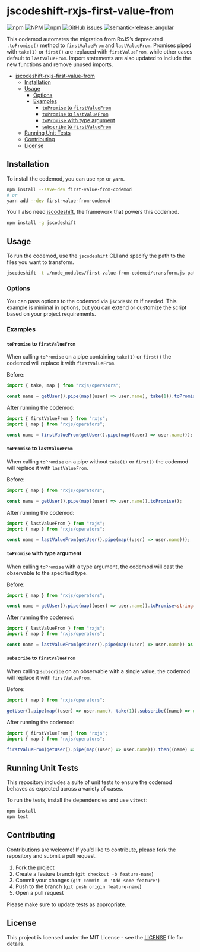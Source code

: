 # jscodeshift-rxjs-first-value-from

[![npm](https://img.shields.io/npm/v/jscodeshift-rxjs-first-value-from?style=flat-square)](https://www.npmjs.com/package/jscodeshift-rxjs-first-value-from?activeTab=versions)
[![NPM](https://img.shields.io/npm/l/jscodeshift-rxjs-first-value-from?style=flat-square)](https://raw.githubusercontent.com/manbearwiz/jscodeshift-rxjs-first-value-from/master/LICENSE)
[![npm](https://img.shields.io/npm/dt/jscodeshift-rxjs-first-value-from?style=flat-square)](https://www.npmjs.com/package/jscodeshift-rxjs-first-value-from)
[![GitHub issues](https://img.shields.io/github/issues/manbearwiz/jscodeshift-rxjs-first-value-from?style=flat-square)](https://github.com/manbearwiz/jscodeshift-rxjs-first-value-from/issues)
[![semantic-release: angular](https://img.shields.io/badge/semantic--release-angular-e10079?logo=semantic-release&style=flat-square)](https://github.com/semantic-release/semantic-release)

This codemod automates the migration from RxJS’s deprecated `.toPromise()` method to `firstValueFrom` and `lastValueFrom`. Promises piped with `take(1)` or `first()` are replaced with `firstValueFrom`, while other cases default to `lastValueFrom`. Import statements are also updated to include the new functions and remove unused imports.

- [jscodeshift-rxjs-first-value-from](#jscodeshift-rxjs-first-value-from)
  - [Installation](#installation)
  - [Usage](#usage)
    - [Options](#options)
    - [Examples](#examples)
      - [`toPromise` to `firstValueFrom`](#topromise-to-firstvaluefrom)
      - [`toPromise` to `lastValueFrom`](#topromise-to-lastvaluefrom)
      - [`toPromise` with type argument](#topromise-with-type-argument)
      - [`subscribe` to `firstValueFrom`](#subscribe-to-firstvaluefrom)
  - [Running Unit Tests](#running-unit-tests)
  - [Contributing](#contributing)
  - [License](#license)

## Installation

To install the codemod, you can use `npm` or `yarn`.

```bash
npm install --save-dev first-value-from-codemod
# or
yarn add --dev first-value-from-codemod
```

You'll also need [jscodeshift](https://github.com/facebook/jscodeshift), the framework that powers this codemod.

```bash
npm install -g jscodeshift
```

## Usage

To run the codemod, use the `jscodeshift` CLI and specify the path to the files you want to transform.

```bash
jscodeshift -t ./node_modules/first-value-from-codemod/transform.js path/to/your/files
```

### Options

You can pass options to the codemod via `jscodeshift` if needed. This example is minimal in options, but you can extend or customize the script based on your project requirements.

### Examples

#### `toPromise` to `firstValueFrom`

When calling `toPromise` on a pipe containing `take(1)` or `first()` the codemod will replace it with `firstValueFrom`.

Before:

```ts
import { take, map } from "rxjs/operators";

const name = getUser().pipe(map((user) => user.name), take(1)).toPromise();
```

After running the codemod:

```ts
import { firstValueFrom } from "rxjs";
import { map } from "rxjs/operators";

const name = firstValueFrom(getUser().pipe(map((user) => user.name)));
```

#### `toPromise` to `lastValueFrom`

When calling `toPromise` on a pipe without `take(1)` or `first()` the codemod will replace it with `lastValueFrom`.

Before:

```ts
import { map } from "rxjs/operators";

const name = getUser().pipe(map((user) => user.name)).toPromise();
```

After running the codemod:

```ts
import { lastValueFrom } from "rxjs";
import { map } from "rxjs/operators";

const name = lastValueFrom(getUser().pipe(map((user) => user.name)));
```

#### `toPromise` with type argument

When calling `toPromise` with a type argument, the codemod will cast the observable to the specified type.

Before:

```ts
import { map } from "rxjs/operators";

const name = getUser().pipe(map((user) => user.name)).toPromise<string>();
```

After running the codemod:

```ts
import { lastValueFrom } from "rxjs";
import { map } from "rxjs/operators";

const name = lastValueFrom(getUser().pipe(map((user) => user.name)) as Observable<string>);
```

#### `subscribe` to `firstValueFrom`

When calling `subscribe` on an observable with a single value, the codemod will replace it with `firstValueFrom`.

Before:

```ts
import { map } from "rxjs/operators";

getUser().pipe(map((user) => user.name), take(1)).subscribe((name) => console.log(name));
```

After running the codemod:

```ts
import { firstValueFrom } from "rxjs";
import { map } from "rxjs/operators";

firstValueFrom(getUser().pipe(map((user) => user.name))).then((name) => console.log(name));
```

## Running Unit Tests

This repository includes a suite of unit tests to ensure the codemod behaves as expected across a variety of cases.

To run the tests, install the dependencies and use `vitest`:

```sh
npm install
npm test
```

## Contributing

Contributions are welcome! If you’d like to contribute, please fork the repository and submit a pull request.

1. Fork the project
2. Create a feature branch (`git checkout -b feature-name`)
3. Commit your changes (`git commit -m 'Add some feature'`)
4. Push to the branch (`git push origin feature-name`)
5. Open a pull request

Please make sure to update tests as appropriate.

## License

This project is licensed under the MIT License - see the [LICENSE](LICENSE) file for details.
